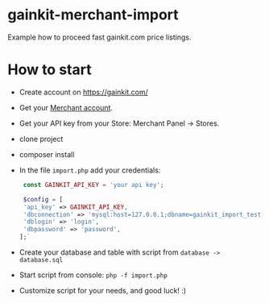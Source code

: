 # gainkit-merchant-import
Example how to proceed fast gainkit.com price listings.

# How to start

- Create account on https://gainkit.com/
- Get your [Merchant account](mailto:support@gainkit.com).
- Get your API key from your Store: Merchant Panel -> Stores.
- clone project
- composer install
- In the file `import.php` add your credentials:

   ```php
    const GAINKIT_API_KEY = 'your api key';

    $config = [
  	'api_key' => GAINKIT_API_KEY,
  	'dbconnection' => 'mysql:host=127.0.0.1;dbname=gainkit_import_test',
  	'dblogin' => 'login',
  	'dbpassword' => 'password',
  ];`
- Create your database and table with script from `database -> database.sql`
- Start script from console: `php -f import.php`
- Customize script for your needs, and good luck! :)